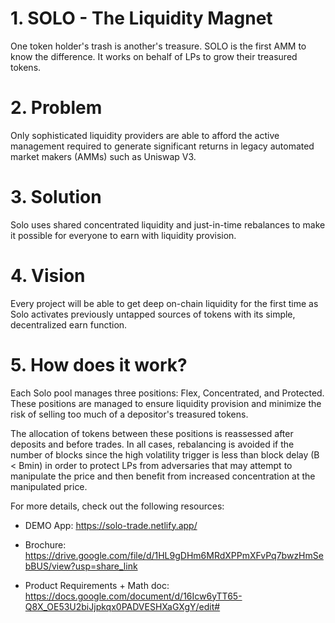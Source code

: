# 1. SOLO - The Liquidity Magnet

One token holder's trash is another's treasure.  SOLO is the first AMM to know the difference.  It works on behalf of LPs to grow their treasured tokens. 

# 2. Problem
Only sophisticated liquidity providers are able to afford the active management required to generate significant returns in legacy automated market makers (AMMs) such as Uniswap V3.

# 3. Solution
Solo uses shared concentrated liquidity and just-in-time rebalances to make it possible for everyone to earn with liquidity provision.

# 4. Vision
Every project will be able to get deep on-chain liquidity for the first time as Solo activates previously untapped sources of tokens with its simple, decentralized earn function.

# 5. How does it work?
Each Solo pool manages three positions: Flex, Concentrated, and Protected. These positions are managed to ensure liquidity provision and minimize the risk of selling too much of a depositor's treasured tokens.

The allocation of tokens between these positions is reassessed after deposits and before trades.  In all cases, rebalancing is avoided if the number of blocks since the high volatility trigger is less than block delay (B < Bmin) in order to protect LPs from adversaries that may attempt to manipulate the price and then benefit from increased concentration at the manipulated price.

For more details, check out the following resources:

- DEMO App: https://solo-trade.netlify.app/

- Brochure: https://drive.google.com/file/d/1HL9gDHm6MRdXPPmXFvPq7bwzHmSebBUS/view?usp=share_link

- Product Requirements + Math doc: https://docs.google.com/document/d/16Icw6yTT65-Q8X_OE53U2biJjpkqx0PADVESHXaGXgY/edit#

